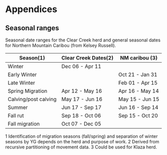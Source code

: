 # Appendices


## Seasonal ranges

Seasonal date ranges for the Clear Creek herd and general seasonal dates
for Northern Mountain Caribou (from Kelsey Russell).

| Season(1)            | Clear Creek Dates(2) | NM caribou (3)  |
|----------------------|----------------------|-----------------|
| Winter               | Dec 06 - Apr 11      |                 |
| Early Winter         |                      | Oct 21 - Jan 31 |
| Late Winter          |                      | Feb 01 - Apr 15 |
| Spring Migration     | Apr 12 - May 16      | Apr 16 - May 14 |
| Calving/post calving | May 17 - Jun 16      | May 15 - Jun 15 |
| Summer               | Jun 17 - Sep 17      | Jun 16 - Sep 14 |
| Fall rut             | Sep 18 - Oct 06      | Sep 15 - Oct 20 |
| Fall migration       | Oct 07 - Dec 05      |                 |

1 Identification of migration seasons (fall/spring) and separation of
winter seasons by YG depends on the herd and purpose of work. 2 Derived
from recursive partitioning of movement data. 3 Could be used for Klaza
herd.
